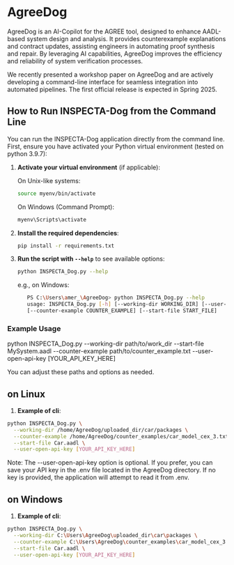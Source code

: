 # AgreeDog
AgreeDog is an AI-Copilot for the AGREE tool, designed to enhance AADL-based system design and analysis. It provides counterexample explanations and contract updates, assisting engineers in automating proof synthesis and repair. By leveraging AI capabilities, AgreeDog improves the efficiency and reliability of system verification processes.

We recently presented a workshop paper on AgreeDog and are actively developing a command-line interface for seamless integration into automated pipelines. The first official release is expected in Spring 2025.

## How to Run INSPECTA-Dog from the Command Line

You can run the INSPECTA-Dog application directly from the command line.  
First, ensure you have activated your Python virtual environment (tested on 
python 3.9.7):


1. **Activate your virtual environment** (if applicable):

    On Unix-like systems:
    ```bash
    source myenv/bin/activate
    ```
    
    On Windows (Command Prompt):
    ```powershell
    myenv\Scripts\activate
    ```

2. **Install the required dependencies**:
    ```bash
    pip install -r requirements.txt
    ```

3. **Run the script with `--help`** to see available options:
    ```bash
    python INSPECTA_Dog.py --help
    ``` 
   e.g., on Windows:
    ```bash 
       PS C:\Users\amer_\AgreeDog> python INSPECTA_Dog.py --help
       usage: INSPECTA_Dog.py [-h] [--working-dir WORKING_DIR] [--user-open-api-key USER_OPEN_API_KEY]
       [--counter-example COUNTER_EXAMPLE] [--start-file START_FILE]
   ```

### Example Usage 

python INSPECTA_Dog.py 
  --working-dir path/to/work_dir 
  --start-file MySystem.aadl 
  --counter-example path/to/counter_example.txt 
  --user-open-api-key [YOUR_API_KEY_HERE]

You can adjust these paths and options as needed. 
## on Linux
1. **Example of cli**:

```bash
python INSPECTA_Dog.py \
  --working-dir /home/AgreeDog/uploaded_dir/car/packages \
  --counter-example /home/AgreeDog/counter_examples/car_model_cex_3.txt \
  --start-file Car.aadl \
  --user-open-api-key [YOUR_API_KEY_HERE]
  ```

Note: The --user-open-api-key option is optional. If you prefer, you can save your API key in the .env file located in the AgreeDog directory. If no key is provided, the application will attempt to read it from .env.

## on Windows
1. **Example of cli**:

```bash
python INSPECTA_Dog.py \
  --working-dir C:\Users\AgreeDog\uploaded_dir\car\packages \
  --counter-example C:\Users\AgreeDog\counter_examples\car_model_cex_3.txt\
  --start-file Car.aadl \
  --user-open-api-key [YOUR_API_KEY_HERE]
```